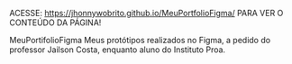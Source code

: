 ACESSE: https://jhonnywobrito.github.io/MeuPortfolioFigma/
PARA VER O CONTEÚDO DA PÁGINA!

MeuPortifolioFigma
Meus protótipos realizados no Figma, a pedido do professor Jailson Costa, enquanto aluno do Instituto Proa.

